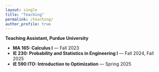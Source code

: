 ```yaml
---
layout: single
title: "Teaching"
permalink: /teaching/
author_profile: true
---
```


**Teaching Assistant, Purdue University**

- **MA 165: Calculus I** — Fall 2023  
- **IE 230: Probability and Statistics in Engineering I** — Fall 2024, Fall 2025  
- **IE 590 ITO: Introduction to Optimization** — Spring 2025
